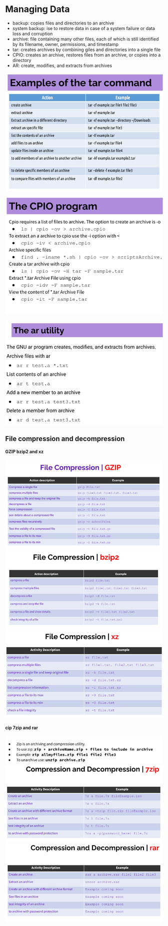 # Managing Data
* backup: copies files and directories to an archive
* system backup: ise to restore data in case of a system failure or data loss and corruption
* archive: file containing many other files, each of which is still identified by its filename, owner, permissions, and timestamp
* tar: creates archives by combining giles and directories into a single file
* CPIO: creates an archive, restores files from an archive, or copies into a directory
* AR: create, modifies, and extracts from archives 

![image](../imgs/Notes6pic1.png)

![image](../imgs/Notes6pic2.png)

![image](../imgs/Notes6pic3.png)

## File compression and decompression

#### GZIP bzip2 and xz

![image](../imgs/Notes6pic4.png)
![image](../imgs/Notes6pic5.png)
![image](../imgs/Notes6pic6.png)

#### cip 7zip and rar

![image](../imgs/Notes6pic7.png)
![image](../imgs/Notes6pic8.png)
![image](../imgs/Notes6pic9.png)
